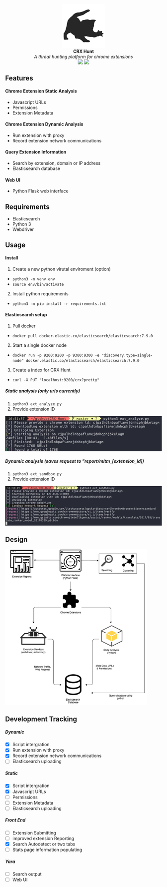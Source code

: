 <p align="center">
  <img alt="CRX Hunt" src="https://github.com/colincowie/CRX-Hunt/raw/master/static/logo.png" height="140" />
  <br>
  <b>CRX Hunt</b>
  <br>
  <i>A threat hunting platform for chrome extensions</i>
  <br>
  <img src="https://img.shields.io/github/last-commit/colincowie/CRX-Hunt"/> <img src="https://img.shields.io/github/repo-size/colincowie/CRX-Hunt"/>
</p>


## Features
#### Chrome Extension Static Analysis
- Javascript URLs
- Permissions
- Extension Metadata
#### Chrome Extension Dynamic Analysis
- Run extension with proxy
- Record extension network communications
#### Query Extension Information
- Search by extension, domain or IP address
- Elasticsearch database
#### Web UI
- Python Flask web interface

## Requirements 
- Elasticsearch
- Python 3
- Webdriver

## Usage
#### Install

1. Create a new python virutal enviroment (option) 
  - `python3 -m venv env`
  - `source env/bin/activate`

2. Install python requirements 
  - `python3 -m pip install -r requirements.txt`

#### Elasticsearch setup
1. Pull docker
  - `docker pull docker.elastic.co/elasticsearch/elasticsearch:7.9.0`
2. Start a single docker node
  - `docker run -p 9200:9200 -p 9300:9300 -e "discovery.type=single-node" docker.elastic.co/elasticsearch/elasticsearch:7.9.0`
3. Create a index for CRX Hunt
  - `curl -X PUT "localhost:9200/crx?pretty"`
  
##### Static analysis (only urls currently)
1. `python3 ext_analyze.py`
2. Provide extension ID
<img src="https://github.com/colincowie/CRX-Hunt/raw/master/static/github/analyze_demo.png"/>

##### Dynamic analysis (saves request to "report/mitm_[extension_id])
1. `python3 ext_sandbox.py`
2. Provide extension ID
<img src="https://github.com/colincowie/CRX-Hunt/raw/master/static/github/dynamic_demo.png"/>

## Design
<img src="https://github.com/colincowie/CRX-Hunt/raw/master/diagram.png" height="500"/>

## Development Tracking 
##### Dynamic
- [x] Script intergration
- [x] Run extension with proxy
- [x] Record extension network communications
- [ ] Elasticsearch uploading
##### Static
- [x] Script intergration
- [x] Javascript URLs
- [ ] Permissions
- [ ] Extension Metadata
- [ ] Elasticsearch uploading
##### Front End
- [ ] Extension Submitting
- [ ] improved extension Reporting
- [x] Search Autodetect or two tabs
- [ ] Stats page information populating 
##### Yara
- [ ] Search output 
- [ ] Web UI
